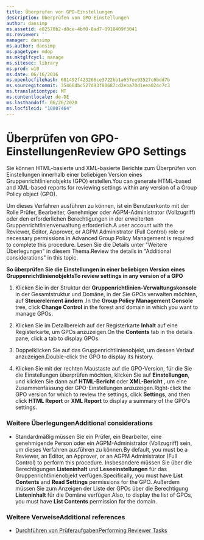 ```yaml
---
title: Überprüfen von GPO-Einstellungen
description: Überprüfen von GPO-Einstellungen
author: dansimp
ms.assetid: e82570b2-d8ce-4bf0-8ad7-8910409f3041
ms.reviewer: ''
manager: dansimp
ms.author: dansimp
ms.pagetype: mdop
ms.mktglfcycl: manage
ms.sitesec: library
ms.prod: w10
ms.date: 06/16/2016
ms.openlocfilehash: 681492f423266ce3722bb1a657ee93527c6bdd7b
ms.sourcegitcommit: 354664bc527d93f80687cd2eba70d1eea024c7c3
ms.translationtype: MT
ms.contentlocale: de-DE
ms.lasthandoff: 06/26/2020
ms.locfileid: "10807464"
---
```

# <span data-ttu-id="6be50-103">Überprüfen von GPO-Einstellungen</span><span class="sxs-lookup"><span data-stu-id="6be50-103">Review GPO Settings</span></span>


<span data-ttu-id="6be50-104">Sie können HTML-basierte und XML-basierte Berichte zum Überprüfen von Einstellungen innerhalb einer beliebigen Version eines Gruppenrichtlinienobjekts (GPO) erstellen.</span><span class="sxs-lookup"><span data-stu-id="6be50-104">You can generate HTML-based and XML-based reports for reviewing settings within any version of a Group Policy object (GPO).</span></span>

<span data-ttu-id="6be50-105">Um dieses Verfahren ausführen zu können, ist ein Benutzerkonto mit der Rolle Prüfer, Bearbeiter, Genehmiger oder AGPM-Administrator (Vollzugriff) oder den erforderlichen Berechtigungen in der erweiterten Gruppenrichtlinienverwaltung erforderlich.</span><span class="sxs-lookup"><span data-stu-id="6be50-105">A user account with the Reviewer, Editor, Approver, or AGPM Administrator (Full Control) role or necessary permissions in Advanced Group Policy Management is required to complete this procedure.</span></span> <span data-ttu-id="6be50-106">Lesen Sie die Details unter "Weitere Überlegungen" in diesem Thema.</span><span class="sxs-lookup"><span data-stu-id="6be50-106">Review the details in "Additional considerations" in this topic.</span></span>

**<span data-ttu-id="6be50-107">So überprüfen Sie die Einstellungen in einer beliebigen Version eines Gruppenrichtlinienobjekts</span><span class="sxs-lookup"><span data-stu-id="6be50-107">To review settings in any version of a GPO</span></span>**

1.  <span data-ttu-id="6be50-108">Klicken Sie in der Struktur der **Gruppenrichtlinien-Verwaltungskonsole** in der Gesamtstruktur und Domäne, in der Sie GPOs verwalten möchten, auf **Steuerelement ändern** .</span><span class="sxs-lookup"><span data-stu-id="6be50-108">In the **Group Policy Management Console** tree, click **Change Control** in the forest and domain in which you want to manage GPOs.</span></span>

2.  <span data-ttu-id="6be50-109">Klicken Sie im Detailbereich auf der Registerkarte **Inhalt** auf eine Registerkarte, um GPOs anzuzeigen.</span><span class="sxs-lookup"><span data-stu-id="6be50-109">On the **Contents** tab in the details pane, click a tab to display GPOs.</span></span>

3.  <span data-ttu-id="6be50-110">Doppelklicken Sie auf das Gruppenrichtlinienobjekt, um dessen Verlauf anzuzeigen.</span><span class="sxs-lookup"><span data-stu-id="6be50-110">Double-click the GPO to display its history.</span></span>

4.  <span data-ttu-id="6be50-111">Klicken Sie mit der rechten Maustaste auf die GPO-Version, für die Sie die Einstellungen überprüfen möchten, klicken Sie auf **Einstellungen**, und klicken Sie dann auf **HTML-Bericht** oder **XML-Bericht** , um eine Zusammenfassung der GPO-Einstellungen anzuzeigen.</span><span class="sxs-lookup"><span data-stu-id="6be50-111">Right-click the GPO version for which to review the settings, click **Settings**, and then click **HTML Report** or **XML Report** to display a summary of the GPO's settings.</span></span>

### <span data-ttu-id="6be50-112">Weitere Überlegungen</span><span class="sxs-lookup"><span data-stu-id="6be50-112">Additional considerations</span></span>

-   <span data-ttu-id="6be50-113">Standardmäßig müssen Sie ein Prüfer, ein Bearbeiter, eine genehmigende Person oder ein AGPM-Administrator (Vollzugriff) sein, um dieses Verfahren ausführen zu können.</span><span class="sxs-lookup"><span data-stu-id="6be50-113">By default, you must be a Reviewer, an Editor, an Approver, or an AGPM Administrator (Full Control) to perform this procedure.</span></span> <span data-ttu-id="6be50-114">Insbesondere müssen Sie über die Berechtigungen **Listeninhalt** und **Leseeinstellungen** für das Gruppenrichtlinienobjekt verfügen.</span><span class="sxs-lookup"><span data-stu-id="6be50-114">Specifically, you must have **List Contents** and **Read Settings** permissions for the GPO.</span></span> <span data-ttu-id="6be50-115">Außerdem müssen Sie zum Anzeigen der Liste der GPOs über die Berechtigung **Listeninhalt** für die Domäne verfügen.</span><span class="sxs-lookup"><span data-stu-id="6be50-115">Also, to display the list of GPOs, you must have **List Contents** permission for the domain.</span></span>

### <span data-ttu-id="6be50-116">Weitere Verweise</span><span class="sxs-lookup"><span data-stu-id="6be50-116">Additional references</span></span>

-   [<span data-ttu-id="6be50-117">Durchführen von Prüferaufgaben</span><span class="sxs-lookup"><span data-stu-id="6be50-117">Performing Reviewer Tasks</span></span>](performing-reviewer-tasks.md)

 

 





